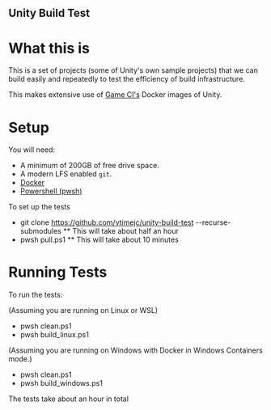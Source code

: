 ## Unity Build Test

# What this is

This is a set of projects (some of Unity's own sample projects) that we can build easily and repeatedly to test the efficiency of build infrastructure.

This makes extensive use of [Game CI's](https://game.ci/) Docker images of Unity.

# Setup

You will need:
* A minimum of 200GB of free drive space.
* A modern LFS enabled `git`.
* [Docker](https://docs.docker.com/engine/install/)
* [Powershell (pwsh)](https://learn.microsoft.com/en-us/powershell/scripting/install/installing-powershell-on-linux?view=powershell-7.3) 

To set up the tests
* git clone https://github.com/vtimejc/unity-build-test --recurse-submodules
** This will take about half an hour
* pwsh pull.ps1
** This will take about 10 minutes

# Running Tests

To run the tests:

(Assuming you are running on Linux or WSL)
* pwsh clean.ps1
* pwsh build_linux.ps1

(Assuming you are running on Windows with Docker in Windows Containers mode.)
* pwsh clean.ps1
* pwsh build_windows.ps1
 
The tests take about an hour in total
